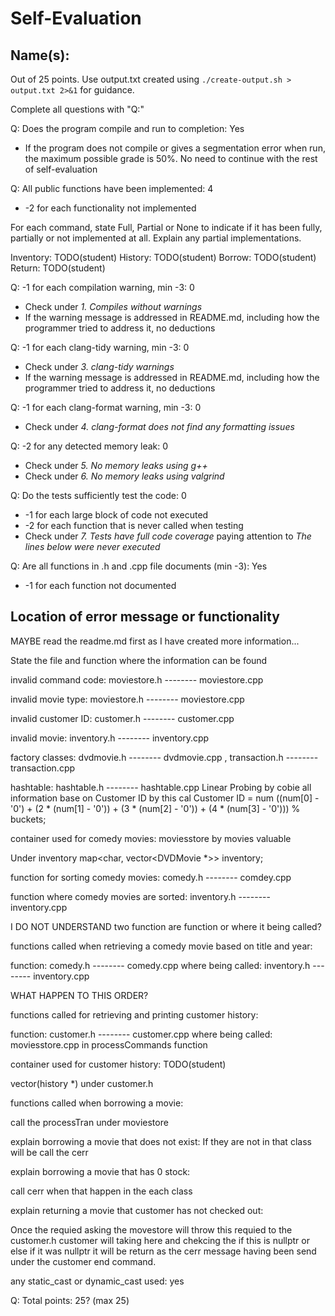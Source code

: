 # Self-Evaluation

## Name(s): 

Out of 25 points. Use output.txt created using 
`./create-output.sh > output.txt 2>&1` for guidance.

Complete all questions with "Q:"

Q: Does the program compile and run to completion: Yes

- If the program does not compile or gives a segmentation error when run, 
the maximum possible grade is 50%. No need to continue with the rest of self-evaluation

Q: All public functions have been implemented: 4

- -2 for each functionality not implemented

For each command, state Full, Partial or None to indicate 
if it has been fully, partially or not implemented at all.
Explain any partial implementations.

Inventory: TODO(student)
History: TODO(student)
Borrow: TODO(student)
Return: TODO(student)


Q: -1 for each compilation warning, min -3: 0

- Check under *1. Compiles without warnings*
- If the warning message is addressed in README.md, including how the programmer tried to address it, no deductions

Q: -1 for each clang-tidy warning, min -3: 0

- Check under *3. clang-tidy warnings*
- If the warning message is addressed in README.md, including how the programmer tried to address it, no deductions

Q: -1 for each clang-format warning, min -3: 0

- Check under *4. clang-format does not find any formatting issues*


Q: -2 for any detected memory leak: 0

- Check under *5. No memory leaks using g++*
- Check under *6. No memory leaks using valgrind*

Q: Do the tests sufficiently test the code: 0

- -1 for each large block of code not executed
- -2 for each function that is never called when testing
- Check under *7. Tests have full code coverage* paying attention to *The lines below were never executed*

Q: Are all functions in .h and .cpp file documents (min -3): Yes

- -1 for each function not documented

## Location of error message or functionality

MAYBE read the readme.md first as I have created more information...

State the file and function where the information can be found

invalid command code: moviestore.h -------- moviestore.cpp

invalid movie type: moviestore.h -------- moviestore.cpp

invalid customer ID: customer.h -------- customer.cpp
 
invalid movie: inventory.h -------- inventory.cpp

factory classes: dvdmovie.h -------- dvdmovie.cpp , transaction.h -------- transaction.cpp

hashtable: hashtable.h -------- hashtable.cpp
    Linear Probing by cobie all information base on Customer ID by this cal
    Customer ID = num
    ((num[0] - '0') + (2 * (num[1] - '0')) + (3 * (num[2] - '0')) + (4 * (num[3] - '0'))) %
         buckets;

container used for comedy movies: moviesstore by movies valuable

Under inventory
map<char, vector<DVDMovie *>> inventory;

function for sorting comedy movies: comedy.h -------- comdey.cpp

function where comedy movies are sorted: inventory.h -------- inventory.cpp

I DO NOT UNDERSTAND two function are function or where it being called?

functions called when retrieving a comedy movie based on title and year:

function: comedy.h -------- comedy.cpp
where being called: inventory.h -------- inventory.cpp

WHAT HAPPEN TO THIS ORDER?

functions called for retrieving and printing customer history: 

function: customer.h -------- customer.cpp
where being called: moviesstore.cpp in processCommands function

container used for customer history: TODO(student)

vector(history *) under customer.h

functions called when borrowing a movie: 

call the processTran under moviestore 

explain borrowing a movie that does not exist: If they are not in that class will be call the cerr

explain borrowing a movie that has 0 stock: 

call cerr when that happen in the each class

explain returning a movie that customer has not checked out: 

Once the requied asking the movestore will throw this requied to the customer.h customer will taking here and chekcing the if this is nullptr or else if it was nullptr it will be return as the cerr message having been send under the customer end command.

any static_cast or dynamic_cast used: yes


Q: Total points: 25? (max 25)
